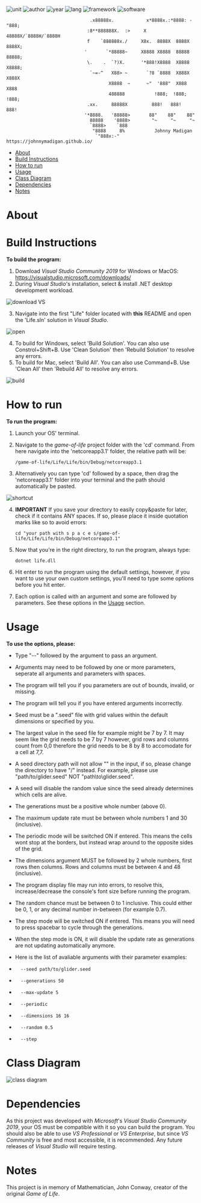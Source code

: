 ![unit](https://img.shields.io/badge/CAB201-Programming%20Principles-ff69b4?style=plastic)
![author](https://img.shields.io/badge/Author-Johnny%20Madigan-yellow?style=plastic)
![year](https://img.shields.io/badge/Year-2020-lightgrey?style=plastic)
![lang](https://img.shields.io/badge/Language-C%20Sharp-informational?style=plastic&logo=C%20Sharp)
![framework](https://img.shields.io/badge/Framework-.NET-informational?style=plastic&logo=.NET)
![software](https://img.shields.io/badge/Visual%20Studio-2019/Mac-blueviolet?style=plastic&logo=visual%20studio)

                                   .x88888x.            x*8888x.:*8888: -"888;                                   
                                  :8**888888X.  :>     X   48888X/`8888H/`8888H
                                  f    `888888x./     X8x.  8888X  8888X  8888X;
                                 '       `*88888~     X8888 X8888  88888  88888;
                                  \.    .  `?)X.      '*888!X8888  X8888  X8888;
                                   `~=-^   X88> ~       `?8 `8888  X888X  X888X
                                          X8888  ~      ~"  '888"  X888   X888
                                          488888           !888;  !888;  !888;
                                  .xx.     88888X         888!   888!   888!
                                 '*8888.   '88888>       88"    88"    88"
                                   88888    '8888>        "~     "~     "~
                                   `8888>    `888                       
                                    "8888     8%           Johnny Madigan
                                     `"888x:-"    https://johnnymadigan.github.io/

- [About](#about)
- [Build Instructions](#build-instructions)
- [How to run](#how-to-run)
- [Usage](#usage)
- [Class Diagram](#class-diagram)
- [Dependencies](#dependencies)
- [Notes](#notes)

# About

# Build Instructions

**To build the program:**

1. Download *Visual Studio Community 2019* for Windows or MacOS: https://visualstudio.microsoft.com/downloads/
2. During *Visual Studio*'s installation, select & install .NET desktop development workload.

![download VS](/img/download-vs.png)

3. Navigate into the first "Life" folder located with **this** README and open the 'Life.sln' solution in *Visual Studio*.

![open](/img/open.gif)

4. To build for Windows, select 'Build Solution'. You can also use Constrol+Shift+B. Use 'Clean Solution' then 'Rebuild Solution' to resolve any errors.
5. To build for Mac, select 'Build All'. You can also use Command+B. Use 'Clean All' then 'Rebuild All' to resolve any errors.

![build](/img/build.gif)

# How to run 

**To run the program:**

1. Launch your OS' terminal.
2. Navigate to the *game-of-life* project folder with the 'cd' command. From here navigate into the 'netcoreapp3.1' folder, the relative path will be:

       /game-of-life/Life/Life/bin/Debug/netcoreapp3.1
        
3. Alternatively you can type 'cd' followed by a space, then drag the 'netcoreapp3.1' folder into your terminal and the path should automatically be pasted.

![shortcut](/img/shortcut-to-netcoreapp.gif)

4. **IMPORTANT** If you save your directory to easily copy&paste for later, check if it contains ANY spaces. If so, please place it inside quotation marks like so to avoid errors:
 
       cd "your path with s p a c e s/game-of-life/Life/Life/bin/Debug/netcoreapp3.1"

5. Now that you're in the right directory, to run the program, always type:

       dotnet life.dll

6. Hit enter to run the program using the default settings, however, if you want to use your own custom settings, you'll need to type some options before you hit enter. 
7. Each option is called with an argument and some are followed by parameters. See these options in the [Usage](#usage) section.

# Usage

**To use the options, please:**

* Type "--" followed by the argument to pass an argument.
* Arguments may need to be followed by one or more parameters, seperate all arguments and parameters with spaces.
* The program will tell you if you parameters are out of bounds, invalid, or missing.
* The program will tell you if you have entered arguments incorrectly.
* Seed must be a ".seed" file with grid values within the default dimensions or specified by you.
* The largest value in the seed file for example might be 7 by 7. It may seem like the grid needs to be 7 by 7 however, grid rows and columns count from 0,0 therefore the grid needs to be 8 by 8 to accomodate for a cell at 7,7.
* A seed directory path will not allow "\" in the input, if so, please change the directory to have "/" instead. For example, please use "path/to/glider.seed" NOT "path\to\glider.seed".
* A seed will disable the random value since the seed already determines which cells are alive.
* The generations must be a positive whole number (above 0).
* The maximum update rate must be between whole numbers 1 and 30 (inclusive).
* The periodic mode will be switched ON if entered. This means the cells wont stop at the borders, but instead wrap around to the opposite sides of the grid.
* The dimensions argument MUST be followed by 2 whole numbers, first rows then columns. Rows and columns must be between 4 and 48 (inclusive).
* The program display file may run into errors, to resolve this, increase/decrease the console's font size before running the program.
* The random chance must be between 0 to 1 inclusive. This could either be 0, 1, or any decimal number in-between (for example 0.7).
* The step mode will be switched ON if entered. This means you will need to press spacebar to cycle through the generations.
* When the step mode is ON, it will disable the update rate as generations are not updating automatically anymore.
* Here is the list of avaliable arguments with their parameter examples:

*       --seed path/to/glider.seed
*       --generations 50
*       --max-update 5
*       --periodic
*       --dimensions 16 16
*       --random 0.5
*       --step

# Class Diagram

![class diagram](/img/class-diagram.png)

# Dependencies

As this project was developed with *Microsoft*'s *Visual Studio Community 2019*, your OS must be compatible with it so you can build the program. You should also be able to use *VS Professional* or *VS Enterprise*, but since *VS Community* is free and most accessible, it is recommended. Any future releases of *Visual Studio* will require testing.

# Notes

This project is in memory of Mathematician, John Conway, creator of the original *Game of Life*.
